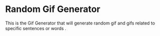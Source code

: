 # Random Gif Generator
This is the Gif Generator that will generate random gif and gifs related to specific sentences or words .
